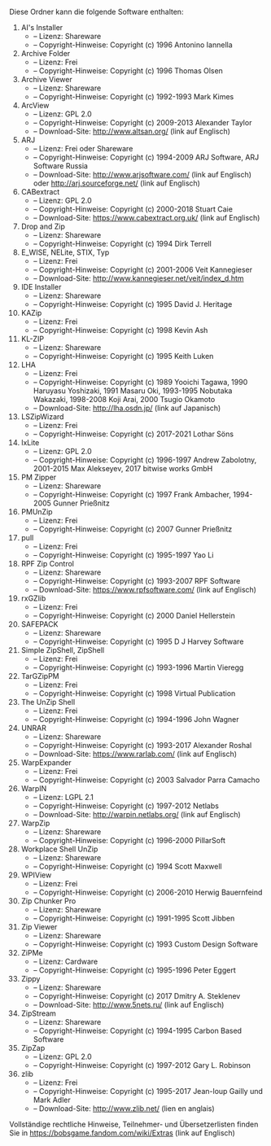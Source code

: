 ﻿Diese Ordner kann die folgende Software enthalten:

1. AI's Installer
   - – Lizenz: Shareware
   - – Copyright-Hinweise: Copyright (c) 1996 Antonino Iannella
2. Archive Folder
   - – Lizenz: Frei
   - – Copyright-Hinweise: Copyright (c) 1996 Thomas Olsen
3. Archive Viewer
   - – Lizenz: Shareware
   - – Copyright-Hinweise: Copyright (c) 1992-1993 Mark Kimes
4. ArcView
   - – Lizenz: GPL 2.0
   - – Copyright-Hinweise: Copyright (c) 2009-2013 Alexander Taylor
   - – Download-Site: http://www.altsan.org/ (link auf Englisch)
5. ARJ
   - – Lizenz: Frei oder Shareware
   - – Copyright-Hinweise: Copyright (c) 1994-2009 ARJ Software, ARJ Software Russia
   - – Download-Site: http://www.arjsoftware.com/ (link auf Englisch) oder http://arj.sourceforge.net/ (link auf Englisch)
6. CABextract
   - – Lizenz: GPL 2.0
   - – Copyright-Hinweise: Copyright (c) 2000-2018 Stuart Caie
   - – Download-Site: https://www.cabextract.org.uk/ (link auf Englisch)
7. Drop and Zip
   - – Lizenz: Shareware
   - – Copyright-Hinweise: Copyright (c) 1994 Dirk Terrell
8. E_WISE, NELite, STIX, Typ
   - – Lizenz: Frei
   - – Copyright-Hinweise: Copyright (c) 2001-2006 Veit Kannegieser
   - – Download-Site: http://www.kannegieser.net/veit/index_d.htm
9. IDE Installer
   - – Lizenz: Shareware
   - – Copyright-Hinweise: Copyright (c) 1995 David J. Heritage
10. KAZip
    - – Lizenz: Frei
    - – Copyright-Hinweise: Copyright (c) 1998 Kevin Ash
11. KL-ZIP
    - – Lizenz: Shareware
    - – Copyright-Hinweise: Copyright (c) 1995 Keith Luken
12. LHA
    - – Lizenz: Frei
    - – Copyright-Hinweise: Copyright (c) 1989 Yooichi Tagawa, 1990 Haruyasu Yoshizaki, 1991 Masaru Oki, 1993-1995 Nobutaka Wakazaki, 1998-2008 Koji Arai, 2000 Tsugio Okamoto
    - – Download-Site: http://lha.osdn.jp/ (link auf Japanisch)
13. LSZipWizard
    - – Lizenz: Frei
    - – Copyright-Hinweise: Copyright (c) 2017-2021 Lothar Söns
14. lxLite
    - – Lizenz: GPL 2.0
    - – Copyright-Hinweise: Copyright (c) 1996-1997 Andrew Zabolotny, 2001-2015 Max Alekseyev, 2017 bitwise works GmbH
15. PM Zipper
    - – Lizenz: Shareware
    - – Copyright-Hinweise: Copyright (c) 1997 Frank Ambacher, 1994-2005 Gunner Prießnitz
16. PMUnZip
    - – Lizenz: Frei
    - – Copyright-Hinweise: Copyright (c) 2007 Gunner Prießnitz
17. pull
    - – Lizenz: Frei
    - – Copyright-Hinweise: Copyright (c) 1995-1997 Yao Li
18. RPF Zip Control
    - – Lizenz: Shareware
    - – Copyright-Hinweise: Copyright (c) 1993-2007 RPF Software
    - – Download-Site: https://www.rpfsoftware.com/ (link auf Englisch)
19. rxGZlib
    - – Lizenz: Frei
    - – Copyright-Hinweise: Copyright (c) 2000 Daniel Hellerstein
20. SAFEPACK
    - – Lizenz: Shareware
    - – Copyright-Hinweise: Copyright (c) 1995 D J Harvey Software
21. Simple ZipShell, ZipShell
    - – Lizenz: Frei
    - – Copyright-Hinweise: Copyright (c) 1993-1996 Martin Vieregg
22. TarGZipPM
    - – Lizenz: Frei
    - – Copyright-Hinweise: Copyright (c) 1998 Virtual Publication
23. The UnZip Shell
    - – Lizenz: Frei
    - – Copyright-Hinweise: Copyright (c) 1994-1996 John Wagner
24. UNRAR
    - – Lizenz: Shareware
    - – Copyright-Hinweise: Copyright (c) 1993-2017 Alexander Roshal
    - – Download-Site: https://www.rarlab.com/ (link auf Englisch)
25. WarpExpander
    - – Lizenz: Frei
    - – Copyright-Hinweise: Copyright (c) 2003 Salvador Parra Camacho
26. WarpIN
    - – Lizenz: LGPL 2.1
    - – Copyright-Hinweise: Copyright (c) 1997-2012 Netlabs
    - – Download-Site: http://warpin.netlabs.org/ (link auf Englisch)
27. WarpZip
    - – Lizenz: Shareware
    - – Copyright-Hinweise: Copyright (c) 1996-2000 PillarSoft
28. Workplace Shell UnZip
    - – Lizenz: Shareware
    - – Copyright-Hinweise: Copyright (c) 1994 Scott Maxwell
29. WPIView
    - – Lizenz: Frei
    - – Copyright-Hinweise: Copyright (c) 2006-2010 Herwig Bauernfeind
30. Zip Chunker Pro
    - – Lizenz: Shareware
    - – Copyright-Hinweise: Copyright (c) 1991-1995 Scott Jibben
31. Zip Viewer
    - – Lizenz: Shareware
    - – Copyright-Hinweise: Copyright (c) 1993 Custom Design Software
32. ZiPMe
    - – Lizenz: Cardware
    - – Copyright-Hinweise: Copyright (c) 1995-1996 Peter Eggert
33. Zippy
    - – Lizenz: Shareware
    - – Copyright-Hinweise: Copyright (c) 2017 Dmitry A. Steklenev
    - – Download-Site: http://www.5nets.ru/ (link auf Englisch)
34. ZipStream
    - – Lizenz: Shareware
    - – Copyright-Hinweise: Copyright (c) 1994-1995 Carbon Based Software
35. ZipZap
    - – Lizenz: GPL 2.0
    - – Copyright-Hinweise: Copyright (c) 1997-2012 Gary L. Robinson
36. zlib
    - – Lizenz: Frei
    - – Copyright-Hinweise: Copyright (c) 1995-2017 Jean-loup Gailly und Mark Adler
    - – Download-Site: http://www.zlib.net/ (lien en anglais)

Vollständige rechtliche Hinweise, Teilnehmer- und Übersetzerlisten finden Sie in https://bobsgame.fandom.com/wiki/Extras (link auf Englisch)
